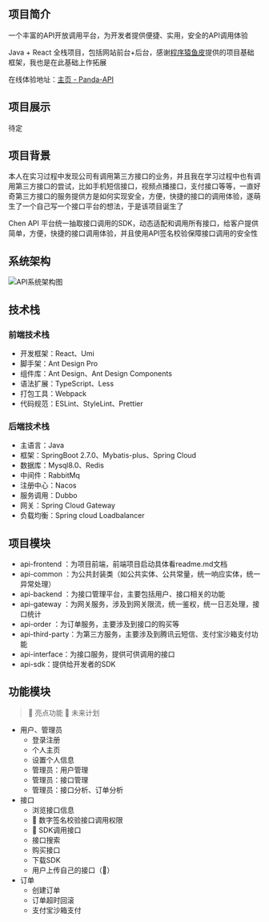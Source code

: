 ## 项目简介

一个丰富的API开放调用平台，为开发者提供便捷、实用，安全的API调用体验

Java + React 全栈项目，包括网站前台+后台，感谢[程序猿鱼皮](https://github.com/liyupi)提供的项目基础框架，我也是在此基础上作拓展



在线体验地址：[主页 - Panda-API](http://123.207.3.145/)





## 项目展示

待定







## 项目背景

本人在实习过程中发现公司有调用第三方接口的业务，并且我在学习过程中也有调用第三方接口的尝试，比如手机短信接口，视频点播接口，支付接口等等，一直好奇第三方接口的服务提供方是如何实现安全，方便，快捷的接口的调用体验，遂萌生了一个自己写一个接口平台的想法，于是该项目诞生了



Chen API 平台统一抽取接口调用的SDK，动态适配和调用所有接口，给客户提供简单，方便，快捷的接口调用体验，并且使用API签名校验保障接口调用的安全性





## 系统架构

![API系统架构图](D:\idea\typora目录\项目记录image\API开放平台image\API系统架构图.png)





## 技术栈

### 前端技术栈

- 开发框架：React、Umi
- 脚手架：Ant Design Pro
- 组件库：Ant Design、Ant Design Components
- 语法扩展：TypeScript、Less
- 打包工具：Webpack
- 代码规范：ESLint、StyleLint、Prettier



### 后端技术栈

- 主语言：Java
- 框架：SpringBoot 2.7.0、Mybatis-plus、Spring Cloud
- 数据库：Mysql8.0、Redis
- 中间件：RabbitMq
- 注册中心：Nacos
- 服务调用：Dubbo
- 网关：Spring Cloud Gateway
- 负载均衡：Spring cloud Loadbalancer



## 项目模块

- api-frontend ：为项目前端，前端项目启动具体看readme.md文档
- api-common ：为公共封装类（如公共实体、公共常量，统一响应实体，统一异常处理）
- api-backend ：为接口管理平台，主要包括用户、接口相关的功能
- api-gateway ：为网关服务，涉及到网关限流，统一鉴权，统一日志处理，接口统计
- api-order ：为订单服务，主要涉及到接口的购买等
- api-third-party：为第三方服务，主要涉及到腾讯云短信、支付宝沙箱支付功能
- api-interface：为接口服务，提供可供调用的接口
- api-sdk：提供给开发者的SDK







## 功能模块

> 🌟 亮点功能 🚀 未来计划

- 用户、管理员
  - 登录注册
  - 个人主页
  - 设置个人信息
  - 管理员：用户管理
  - 管理员：接口管理
  - 管理员：接口分析、订单分析
- 接口
  - 浏览接口信息
  - 🌟 数字签名校验接口调用权限
  - 🌟 SDK调用接口
  - 接口搜索
  - 购买接口
  - 下载SDK
  - 用户上传自己的接口（🚀）
- 订单
  - 创建订单
  - 订单超时回滚
  - 支付宝沙箱支付



